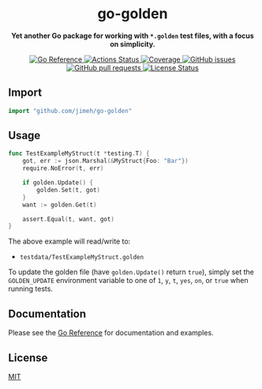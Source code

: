 <h1 align="center">
  go-golden
</h1>

<p align="center">
  <strong>
    Yet another Go package for working with <code>*.golden</code> test files,
    with a focus on simplicity.
  </strong>
</p>

<p align="center">
  <a href="https://pkg.go.dev/github.com/jimeh/go-golden">
    <img src="https://img.shields.io/badge/%E2%80%8B-reference-387b97.svg?logo=go&logoColor=white"
  alt="Go Reference">
  </a>
  <a href="https://github.com/jimeh/go-golden/actions">
    <img src="https://img.shields.io/github/workflow/status/jimeh/go-golden/CI.svg?logo=github" alt="Actions Status">
  </a>
  <a href="https://codeclimate.com/github/jimeh/go-golden">
    <img src="https://img.shields.io/codeclimate/coverage/jimeh/go-golden.svg?logo=code%20climate" alt="Coverage">
  </a>
  <a href="https://github.com/jimeh/go-golden/issues">
    <img src="https://img.shields.io/github/issues-raw/jimeh/go-golden.svg?style=flat&logo=github&logoColor=white"
alt="GitHub issues">
  </a>
  <a href="https://github.com/jimeh/go-golden/pulls">
    <img src="https://img.shields.io/github/issues-pr-raw/jimeh/go-golden.svg?style=flat&logo=github&logoColor=white" alt="GitHub pull requests">
  </a>
  <a href="https://github.com/jimeh/go-golden/blob/master/LICENSE">
    <img src="https://img.shields.io/github/license/jimeh/go-golden.svg?style=flat" alt="License Status">
  </a>
</p>

## Import

```go
import "github.com/jimeh/go-golden"
```

## Usage

```go
func TestExampleMyStruct(t *testing.T) {
	got, err := json.Marshal(&MyStruct{Foo: "Bar"})
	require.NoError(t, err)

	if golden.Update() {
		golden.Set(t, got)
	}
	want := golden.Get(t)

	assert.Equal(t, want, got)
}
```

The above example will read/write to:

- `testdata/TestExampleMyStruct.golden`

To update the golden file (have `golden.Update()` return `true`), simply set the
`GOLDEN_UPDATE` environment variable to one of `1`, `y`, `t`, `yes`, `on`, or
`true` when running tests.

## Documentation

Please see the
[Go Reference](https://pkg.go.dev/github.com/jimeh/go-golden#section-documentation)
for documentation and examples.

## License

[MIT](https://github.com/jimeh/go-golden/blob/master/LICENSE)
